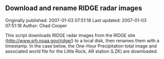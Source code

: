 ## Download and rename RIDGE radar images 
Originally published: 2007-01-03 07:51:18 
Last updated: 2007-01-03 07:51:18 
Author: Chad Cooper 
 
This script downloads RIDGE radar images from the RIDGE site (http://www.srh.noaa.gov/ridge/) to a local disk, then renames them with a timestamp. In the case below, the One-Hour Precipitation total image and associated world file for the Little Rock, AR station (LZK) are downloaded.